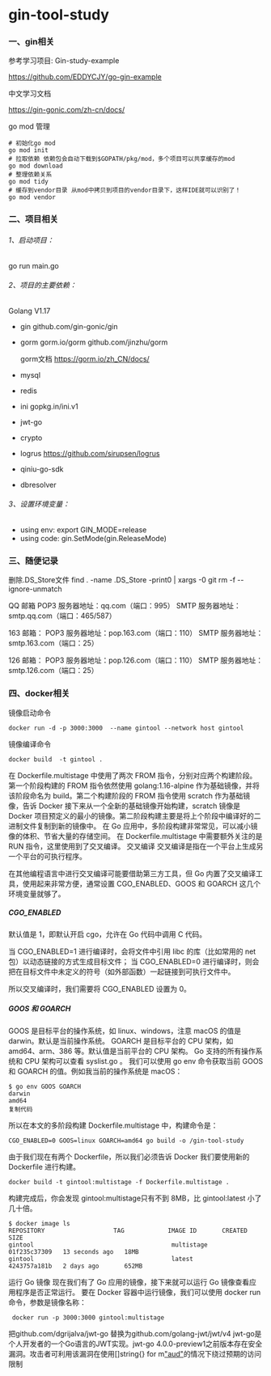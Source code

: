 # gin-tool-study

### 一、gin相关

参考学习项目: Gin-study-example

https://github.com/EDDYCJY/go-gin-example



中文学习文档

https://gin-gonic.com/zh-cn/docs/



go mod 管理

```
# 初始化go mod
go mod init
# 拉取依赖 依赖包会自动下载到$GOPATH/pkg/mod，多个项目可以共享缓存的mod
go mod download
# 整理依赖关系
go mod tidy
# 缓存到vendor目录 从mod中拷贝到项目的vendor目录下，这样IDE就可以识别了！
go mod vendor
```



### 二、项目相关

###### 1、启动项目：

go run main.go 

###### 2、项目的主要依赖：
Golang V1.17
- gin		github.com/gin-gonic/gin

- gorm     gorm.io/gorm     github.com/jinzhu/gorm

  gorm文档    https://gorm.io/zh_CN/docs/

- mysql

- redis

- ini          gopkg.in/ini.v1

- jwt-go

- crypto

- logrus    https://github.com/sirupsen/logrus

- qiniu-go-sdk

- dbresolver

###### 3、设置环境变量：
 - using env:   export GIN_MODE=release
 - using code:  gin.SetMode(gin.ReleaseMode)





### 三、随便记录

删除.DS_Store文件
 find . -name .DS_Store -print0 | xargs -0 git rm -f --ignore-unmatch



 QQ 邮箱
POP3 服务器地址：qq.com（端口：995）
SMTP 服务器地址：smtp.qq.com（端口：465/587）

163 邮箱：
POP3 服务器地址：pop.163.com（端口：110）
SMTP 服务器地址：smtp.163.com（端口：25）

126 邮箱：
POP3 服务器地址：pop.126.com（端口：110）
SMTP 服务器地址：smtp.126.com（端口：25）

### 四、docker相关

镜像启动命令

```
docker run -d -p 3000:3000  --name gintool --network host gintool
```

镜像编译命令

```
docker build  -t gintool . 
```



在 Dockerfile.multistage 中使用了两次 FROM 指令，分别对应两个构建阶段。第一个阶段构建的 FROM 指令依然使用 golang:1.16-alpine 作为基础镜像，并将该阶段命名为 build。第二个构建阶段的 FROM 指令使用 scratch 作为基础镜像，告诉 Docker 接下来从一个全新的基础镜像开始构建，scratch 镜像是 Docker 项目预定义的最小的镜像。第二阶段构建主要是将上个阶段中编译好的二进制文件复制到新的镜像中。
在 Go 应用中，多阶段构建非常常见，可以减小镜像的体积、节省大量的存储空间。
在 Dockerfile.multistage 中需要额外关注的是 RUN 指令，这里使用到了交叉编译。
交叉编译
交叉编译是指在一个平台上生成另一个平台的可执行程序。

在其他编程语言中进行交叉编译可能要借助第三方工具，但 Go 内置了交叉编译工具，使用起来非常方便，通常设置 CGO_ENABLED、GOOS 和 GOARCH 这几个环境变量就够了。

##### CGO_ENABLED

默认值是 1，即默认开启 cgo，允许在 Go 代码中调用 C 代码。

当 CGO_ENABLED=1 进行编译时，会将文件中引用 libc 的库（比如常用的 net 包）以动态链接的方式生成目标文件；
当 CGO_ENABLED=0 进行编译时，则会把在目标文件中未定义的符号（如外部函数）一起链接到可执行文件中。

所以交叉编译时，我们需要将 CGO_ENABLED 设置为 0。

##### GOOS 和 GOARCH

GOOS 是目标平台的操作系统，如 linux、windows，注意 macOS 的值是 darwin。默认是当前操作系统。
GOARCH 是目标平台的 CPU 架构，如 amd64、arm、386 等。默认值是当前平台的 CPU 架构。
Go 支持的所有操作系统和 CPU 架构可以查看 syslist.go 。
我们可以使用 go env 命令获取当前 GOOS 和 GOARCH 的值。例如我当前的操作系统是 macOS：

```
$ go env GOOS GOARCH
darwin
amd64
复制代码
```

所以在本文的多阶段构建 Dockerfile.multistage 中，构建命令是：

```
CGO_ENABLED=0 GOOS=linux GOARCH=amd64 go build -o /gin-tool-study
```

由于我们现在有两个 Dockerfile，所以我们必须告诉 Docker 我们要使用新的 Dockerfile 进行构建。

```
docker build -t gintool:multistage -f Dockerfile.multistage . 
```

构建完成后，你会发现 gintool:multistage只有不到 8MB，比 gintool:latest 小了几十倍。

```
$ docker image ls
REPOSITORY                   TAG            IMAGE ID       CREATED         SIZE
gintool                                      multistage                01f235c37309   13 seconds ago   18MB
gintool                                      latest                    4243757a181b   2 days ago       652MB
```

运行 Go 镜像
现在我们有了 Go 应用的镜像，接下来就可以运行 Go 镜像查看应用程序是否正常运行。
要在 Docker 容器中运行镜像，我们可以使用 docker run 命令，参数是镜像名称：

```
 docker run -p 3000:3000 gintool:multistage
```



把github.com/dgrijalva/jwt-go 替换为github.com/golang-jwt/jwt/v4
jwt-go是个人开发者的一个Go语言的JWT实现。jwt-go 4.0.0-preview1之前版本存在安全漏洞。攻击者可利用该漏洞在使用[]string{} for m[\"aud\"](规范允许)的情况下绕过预期的访问限制
